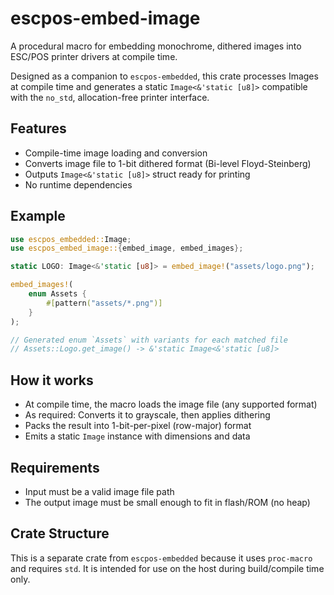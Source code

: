 # escpos-embed-image

A procedural macro for embedding monochrome, dithered images into ESC/POS printer drivers at compile time.

Designed as a companion to `escpos-embedded`, this crate processes Images at compile time and generates a static `Image<&'static [u8]>` compatible with the `no_std`, allocation-free printer interface.

## Features

- Compile-time image loading and conversion
- Converts image file to 1-bit dithered format (Bi-level Floyd-Steinberg)
- Outputs `Image<&'static [u8]>` struct ready for printing
- No runtime dependencies

## Example

```rust
use escpos_embedded::Image;
use escpos_embed_image::{embed_image, embed_images};

static LOGO: Image<&'static [u8]> = embed_image!("assets/logo.png");

embed_images!(
    enum Assets {
        #[pattern("assets/*.png")]
    }
);

// Generated enum `Assets` with variants for each matched file
// Assets::Logo.get_image() -> &'static Image<&'static [u8]>
```

## How it works

- At compile time, the macro loads the image file (any supported format)
- As required: Converts it to grayscale, then applies dithering
- Packs the result into 1-bit-per-pixel (row-major) format
- Emits a static `Image` instance with dimensions and data

## Requirements

- Input must be a valid image file path
- The output image must be small enough to fit in flash/ROM (no heap)

## Crate Structure

This is a separate crate from `escpos-embedded` because it uses `proc-macro` and requires `std`. It is intended for use on the host during build/compile time only.
